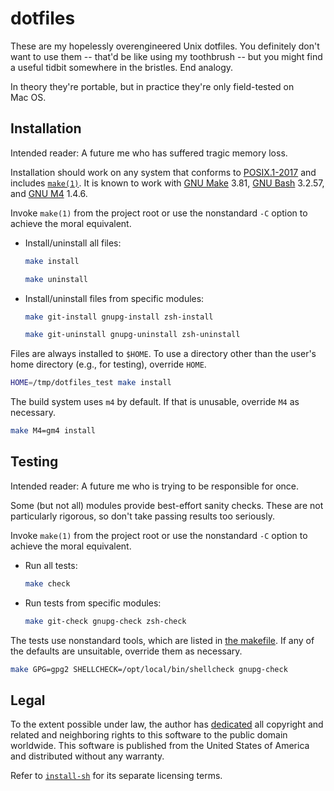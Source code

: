 <!--
    .github/README.md
    -----------------

    SPDX-License-Identifier: CC0-1.0

    Written by Lawrence Velazquez <vq@larryv.me> in:
      - 2018, 2021-2023 (as README.markdown)
      - 2023 (as README.md)

    To the extent possible under law, the author has dedicated all
    copyright and related and neighboring rights to this software to the
    public domain worldwide.  This software is distributed without any
    warranty.

    You should have received a copy of the CC0 Public Domain Dedication
    along with this software.  If not, see
    <https://creativecommons.org/publicdomain/zero/1.0/>.
-->


# dotfiles #

These are my hopelessly overengineered Unix dotfiles.  You definitely
don't want to use them -- that'd be like using my toothbrush -- but you
might find a useful tidbit somewhere in the bristles.  End analogy.

In theory they're portable, but in practice they're only field-tested on
Mac&nbsp;OS.


## Installation ##

Intended reader: A future me who has suffered tragic memory loss.

Installation should work on any system that conforms to
[POSIX.1-2017][POSIX] and includes [`make(1)`][MAKE].  It is known to
work with [GNU Make][GMAKE] 3.81, [GNU Bash][BASH] 3.2.57, and
[GNU M4][GM4] 1.4.6.

  [POSIX]: https://pubs.opengroup.org/onlinepubs/9699919799/
  [MAKE]: https://pubs.opengroup.org/onlinepubs/9699919799/utilities/make.html "POSIX.1-2017 - XCU Chapter 4 (Utilities - make)"
  [GMAKE]: https://www.gnu.org/software/make/
  [BASH]: https://www.gnu.org/software/bash/
  [GM4]: https://www.gnu.org/software/m4/

Invoke `make(1)` from the project root or use the nonstandard `-C`
option to achieve the moral equivalent.

-   Install/uninstall all files:

    ```sh
    make install
    ```

    ```sh
    make uninstall
    ```

-   Install/uninstall files from specific modules:

    ```sh
    make git-install gnupg-install zsh-install
    ```

    ```sh
    make git-uninstall gnupg-uninstall zsh-uninstall
    ```

Files are always installed to `$HOME`.  To use a directory other than
the user's home directory (e.g., for testing), override `HOME`.

```sh
HOME=/tmp/dotfiles_test make install
```

The build system uses `m4` by default.  If that is unusable, override
`M4` as necessary.

```sh
make M4=gm4 install
```


## Testing ##

Intended reader: A future me who is trying to be responsible for once.

Some (but not all) modules provide best-effort sanity checks.  These are
not particularly rigorous, so don't take passing results too seriously.

Invoke `make(1)` from the project root or use the nonstandard `-C`
option to achieve the moral equivalent.

-   Run all tests:

    ```sh
    make check
    ```

-   Run tests from specific modules:

    ```sh
    make git-check gnupg-check zsh-check
    ```

The tests use nonstandard tools, which are listed in
[the makefile][MAKEFILE].  If any of the defaults are unsuitable,
override them as necessary.

  [MAKEFILE]: ../Makefile

```sh
make GPG=gpg2 SHELLCHECK=/opt/local/bin/shellcheck gnupg-check
```


## Legal ##

To the extent possible under law, the author has [dedicated][CC0] all
copyright and related and neighboring rights to this software to the
public domain worldwide.  This software is published from the United
States of America and distributed without any warranty.

Refer to [`install-sh`][INSTALL-SH] for its separate licensing terms.

  [CC0]: ../COPYING.txt "CC0 1.0 Universal Public Domain Dedication"
  [INSTALL-SH]: ../install-sh
